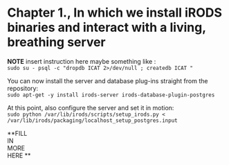 # Chapter 1., In which we install iRODS binaries and interact with a living, breathing server

 **NOTE** insert instruction here maybe something like  :   
     ```sudo su - psql -c "dropdb ICAT 2>/dev/null ; createdb ICAT " ```
 
 
You can now install the server and database plug-ins straight from the repository:  
`sudo apt-get -y install irods-server irods-database-plugin-postgres`

At this point, also configure the server and set it in motion:  
`sudo python /var/lib/irods/scripts/setup_irods.py < /var/lib/irods/packaging/localhost_setup_postgres.input`

**FILL   
   IN  
       MORE   
            HERE **
